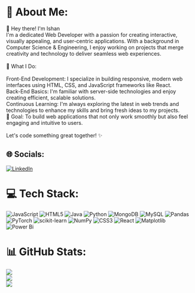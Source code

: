 # 💫 About Me:
👋 Hey there! I'm Ishan<br>I'm a dedicated Web Developer with a passion for creating interactive, visually appealing, and user-centric applications. With a background in Computer Science & Engineering, I enjoy working on projects that merge creativity and technology to deliver seamless web experiences.<br><br>🌟 What I Do:<br><br>Front-End Development: I specialize in building responsive, modern web interfaces using HTML, CSS, and JavaScript frameworks like React.<br>Back-End Basics: I'm familiar with server-side technologies and enjoy creating efficient, scalable solutions.<br>Continuous Learning: I'm always exploring the latest in web trends and technologies to enhance my skills and bring fresh ideas to my projects.<br>🚀 Goal: To build web applications that not only work smoothly but also feel engaging and intuitive to users.<br><br>Let's code something great together! ✨


## 🌐 Socials:
[![LinkedIn](https://img.shields.io/badge/LinkedIn-%230077B5.svg?logo=linkedin&logoColor=white)](ishan-vivek) 

# 💻 Tech Stack:
![JavaScript](https://img.shields.io/badge/javascript-%23323330.svg?style=flat&logo=javascript&logoColor=%23F7DF1E) ![HTML5](https://img.shields.io/badge/html5-%23E34F26.svg?style=flat&logo=html5&logoColor=white) ![Java](https://img.shields.io/badge/java-%23ED8B00.svg?style=flat&logo=openjdk&logoColor=white) ![Python](https://img.shields.io/badge/python-3670A0?style=flat&logo=python&logoColor=ffdd54) ![MongoDB](https://img.shields.io/badge/MongoDB-%234ea94b.svg?style=flat&logo=mongodb&logoColor=white) ![MySQL](https://img.shields.io/badge/mysql-4479A1.svg?style=flat&logo=mysql&logoColor=white) ![Pandas](https://img.shields.io/badge/pandas-%23150458.svg?style=flat&logo=pandas&logoColor=white) ![PyTorch](https://img.shields.io/badge/PyTorch-%23EE4C2C.svg?style=flat&logo=PyTorch&logoColor=white) ![scikit-learn](https://img.shields.io/badge/scikit--learn-%23F7931E.svg?style=flat&logo=scikit-learn&logoColor=white) ![NumPy](https://img.shields.io/badge/numpy-%23013243.svg?style=flat&logo=numpy&logoColor=white) ![CSS3](https://img.shields.io/badge/css3-%231572B6.svg?style=flat&logo=css3&logoColor=white) ![React](https://img.shields.io/badge/react-%2320232a.svg?style=flat&logo=react&logoColor=%2361DAFB) ![Matplotlib](https://img.shields.io/badge/Matplotlib-%23ffffff.svg?style=flat&logo=Matplotlib&logoColor=black) ![Power Bi](https://img.shields.io/badge/power_bi-F2C811?style=flat&logo=powerbi&logoColor=black)
# 📊 GitHub Stats:
![](https://github-readme-stats.vercel.app/api?username=Ishanvivek&theme=vue&hide_border=false&include_all_commits=true&count_private=true)<br/>
![](https://github-readme-streak-stats.herokuapp.com/?user=Ishanvivek&theme=vue&hide_border=false)<br/>
![](https://github-readme-stats.vercel.app/api/top-langs/?username=Ishanvivek&theme=vue&hide_border=false&include_all_commits=true&count_private=true&layout=compact)

<!-- Proudly created with GPRM ( https://gprm.itsvg.in ) -->

